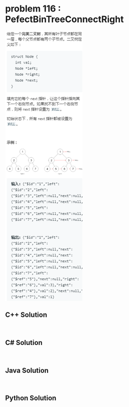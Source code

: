 
# problem 116 : PefectBinTreeConnectRight

<img src="https://github.com/Peefy/PeefyLeetCode/blob/master/doc/101-200/116.PefectBinTreeConnectRight/problem.png"/>

## C++ Solution

```c++



```

## C# Solution

```csharp



```

## Java Solution

```java



```

## Python Solution

```python



```



